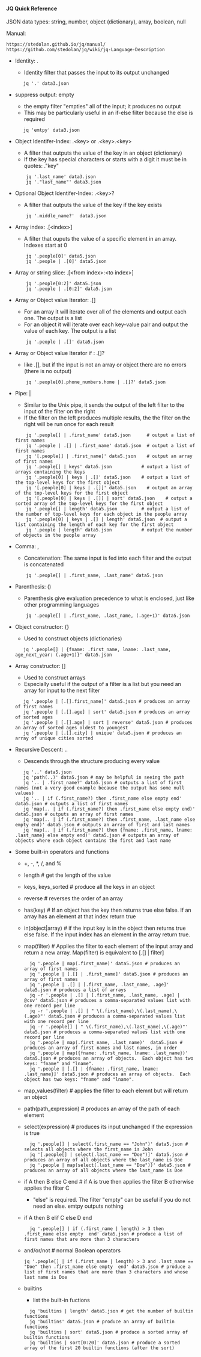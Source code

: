 #### JQ Quick Reference

JSON data types: string, number, object (dictionary), array, boolean, null

Manual:
   ```
   https://stedolan.github.io/jq/manual/
   https://github.com/stedolan/jq/wiki/jq-Language-Description
   ```

* Identity: .
    * Identity filter that passes the input to its output unchanged
   ```
      jq '.' data3.json
   ```
* suppress output: empty
    * the empty filter "empties" all of the input; it produces no output
    * This may be particularly useful in an if-else filter because the else is required
   ```
      jq 'emtpy' data3.json
   ```
   
* Object Identifer-Index: .\<key\> or .\<key\>.\<key\> 
    * A filter that outputs the value of the key in an object (dictionary)
    * If the key has special characters or starts with a digit it must be in quotes: ."key"
  ```
      jq '.last_name' data3.json
      jq '."last_name"' data3.json
  ```
* Optional Object Identifer-Index: .\<key\>?
  * A filter that outputs the value of the key if the key exists
  ```
      jq '.middle_name?'  data3.json
   ```
* Array index: .[\<index\>]
  * A filter that ouputs the value of a specific element in an array.  Indexes start at 0
  ```
      jq '.people[0]' data5.json
      jq '.people | .[0]' data5.json
  ```
* Array or string slice: .[\<from index\>:\<to index\>]
  ```
      jq '.people[0:2]' data5.json
      jq '.people | .[0:2]' data5.json
  ```
* Array or Object value Iterator: .[]
  * For an array it will iterate over all of the elements and output each one.  The output is a list
  * For an object it will iterate over each key-value pair and output the value of each key.  The output is a list
  ```
      jq '.people | .[]' data5.json
  ```
* Array or Object value Iterator if : .[]?
  * like .[], but if the input is not an array or object there are no errors (there is no output)
  ```
      jq '.people[0].phone_numbers.home | .[]?' data5.json
  ```
* Pipe: |
  * Similar to the Unix pipe, it sends the output of the left filter to the input of the filter on the right
  * If the filter on the left produces multiple results, the the filter on the right will be run once for each result
  ```
      jq '.people[] | .first_name' data5.json      # output a list of first names
      jq '.people | .[] | .first_name' data5.json  # output a list of first names
      jq '[.people[] | .first_name]' data5.json    # output an array of first names
      jq '.people[] | keys' data5.json           # output a list of arrays containing the keys
      jq '.people[0] | keys | .[]' data5.json    # output a list of the top-level keys for the first object
      jq '[.people[0] | keys | .[]]' data5.json    # output an array of the top-level keys for the first object
      jq '[.people[0] | keys | .[]] | sort' data5.json    # output a sorted array of the top-level keys for the first object
      jq '.people[] | length' data5.json         # output a list of the number of top-level keys for each object in the people array
      jq '.people[0] | keys | .[] | length' data5.json  # output a list containing the length of each key for the first object
      jq '.people | length' data5.json           # output the number of objects in the people array
  ```
* Comma: ,
  * Concatenation: The same input is fed into each filter and the output is concatenated
  ```
      jq '.people[] | .first_name, .last_name' data5.json
  ```
* Parenthesis: ()
  * Parenthesis give evaluation precedence to what is enclosed, just like other programming languages
  ```
      jq '.people[] | .first_name, .last_name, (.age+1)' data5.json
  ```
* Object constructor: {}
  * Used to construct objects (dictionaries)
   ```
      jq '.people[] | {fname: .first_name, lname: .last_name, age_next_year: (.age+1)}' data5.json
   ```
* Array constructor: []
  * Used to construct arrays
  * Especially useful if the output of a filter is a list but you need an array for input to the next filter
   ```
      jq '.people | [.[].first_name]' data5.json # produces an array of first names
      jq '.people | [.[].age] | sort' data5.json # produces an array of sorted ages
      jq '.people | [.[].age] | sort | reverse' data5.json # produces an array of sorted ages oldest to youngest
      jq '.people | [.[].city] | unique' data5.json # produces an array of unique cities sorted
   ```
* Recursive Descent: ..
  * Descends through the structure producing every value
   ```
      jq '..' data5.json
      jq 'path(..)' data5.json # may be helpful in seeing the path
      jq '.. | .first_name?' data5.json # outputs a list of first names (not a very good example because the output has some null values)
      jq '.. | if (.first_name?) then .first_name else empty end' data5.json # outputs a list of first names
      jq 'map(.. | if (.first_name?) then .first_name else empty end)' data5.json # outputs an array of first names
      jq 'map(.. | if (.first_name?) then .first_name, .last_name else empty end)' data5.json # outputs an array of first and last names
      jq 'map(.. | if (.first_name?) then {fname: .first_name, lname: .last_name} else empty end)' data5.json # outputs an array of objects where each object contains the first and last name
   ```
* Some built-in operators and functions
  * +, -, *, /, and %
  * length # get the length of the value
  * keys, keys_sorted # produce all the keys in an object
  * reverse # reverses the order of an array
  * has(key) # If an object has the key then returns true else false.  If an array has an element at that index return true
  * in(object|array) # if the input key is in the object then returns true else false.  If the input index has an element in the array return true.
  * map(filter) # Applies the filter to each element of the input array and return a new array.  Map(filter) is equivalent to [.[] | filter]
    ```
      jq '.people | map(.first_name)' data5.json # produces an array of first names
      jq '.people | [.[] | .first_name]' data5.json # produces an array of first names
      jq '.people | .[] | [.first_name, .last_name, .age]' data5.json # produces a list of arrays
      jq -r '.people | .[] | [.first_name, .last_name, .age] | @csv' data5.json # produces a comma-separated values list with one record per line
      jq -r '.people | .[] | " \(.first_name),\(.last_name),\(.age)"' data5.json # produces a comma-separated values list with one record per line
      jq -r '.people[] | " \(.first_name),\(.last_name),\(.age)"' data5.json # produces a comma-separated values list with one record per line
      jq '.people | map(.first_name, .last_name)'  data5.json # produces an array of first names and last names, in order
      jq '.people | map({fname: .first_name, lname: .last_name})' data5.json # produces an array of objects.  Each object has two keys: "fname" and "lname".
      jq '.people | [.[] | {fname: .first_name, lname: .last_name}]' data5.json # produces an array of objects.  Each object has two keys: "fname" and "lname".
    ```
  * map_values(filter) # applies the filter to each elemnt but will return an object
  * path(path_expression) # produces an array of the path of each element
  * select(expression) # produces its input unchanged if the expression is true
    ```
      jq '.people[] | select(.first_name == "John")' data5.json # selects all objects where the first_name is John
      jq '[.people[] | select(.last_name == "Doe")]' data5.json # produces an array of all objects where the last_name is Doe
      jq '.people | map(select(.last_name == "Doe"))' data5.json # produces an array of all objects where the last_name is Doe
    ```
  * if A then B else C end # if A is true then applies the filter B otherwise applies the filter C
    * "else" is required.  The filter "empty" can be useful if you do not need an else.  emtpy outputs nothing
  * if A then B elif C else D end
    ```
      jq '.people[] | if (.first_name | length) > 3 then .first_name else empty  end' data5.json # produce a list of first names that are more than 3 characters
    ```
  * and/or/not # normal Boolean operators
      ```
      jq '.people[] | if (.first_name | length) > 3 and .last_name == "Doe" then .first_name else empty  end' data5.json # produce a list of first names that are more than 3 characters and whose last name is Doe
    ```
 
  * builtins
    * list the built-in fuctions
    ```
      jq 'builtins | length' data5.json # get the number of builtin functions
      jq 'builtins' data5.json # produce an array of builtin functions
      jq 'builtins | sort' data5.json # produce a sorted array of builtin functions
      jq 'builtins | sort[0:20]' data5.json # produce a sorted array of the first 20 builtin functions (after the sort)
    ```
    
